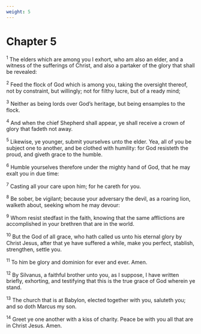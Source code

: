```yaml
---
weight: 5
---
```


# Chapter 5

<sup>1</sup> The elders which are among you I exhort, who am also an elder, and a witness of the sufferings of Christ, and also a partaker of the glory that shall be revealed: 

<sup>2</sup> Feed the flock of God which is among you, taking the oversight thereof, not by constraint, but willingly; not for filthy lucre, but of a ready mind; 

<sup>3</sup> Neither as being lords over God’s heritage, but being ensamples to the flock. 

<sup>4</sup> And when the chief Shepherd shall appear, ye shall receive a crown of glory that fadeth not away. 

<sup>5</sup> Likewise, ye younger, submit yourselves unto the elder. Yea, all of you be subject one to another, and be clothed with humility: for God resisteth the proud, and giveth grace to the humble. 

<sup>6</sup> Humble yourselves therefore under the mighty hand of God, that he may exalt you in due time: 

<sup>7</sup> Casting all your care upon him; for he careth for you. 

<sup>8</sup> Be sober, be vigilant; because your adversary the devil, as a roaring lion, walketh about, seeking whom he may devour: 

<sup>9</sup> Whom resist stedfast in the faith, knowing that the same afflictions are accomplished in your brethren that are in the world. 

<sup>10</sup> But the God of all grace, who hath called us unto his eternal glory by Christ Jesus, after that ye have suffered a while, make you perfect, stablish, strengthen, settle you. 

<sup>11</sup> To him be glory and dominion for ever and ever. Amen. 

<sup>12</sup> By Silvanus, a faithful brother unto you, as I suppose, I have written briefly, exhorting, and testifying that this is the true grace of God wherein ye stand. 

<sup>13</sup> The church that is at Babylon, elected together with you, saluteth you; and so doth Marcus my son. 

<sup>14</sup> Greet ye one another with a kiss of charity. Peace be with you all that are in Christ Jesus. Amen. 

